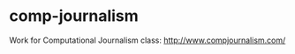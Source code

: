 comp-journalism
===============

Work for Computational Journalism class: http://www.compjournalism.com/
